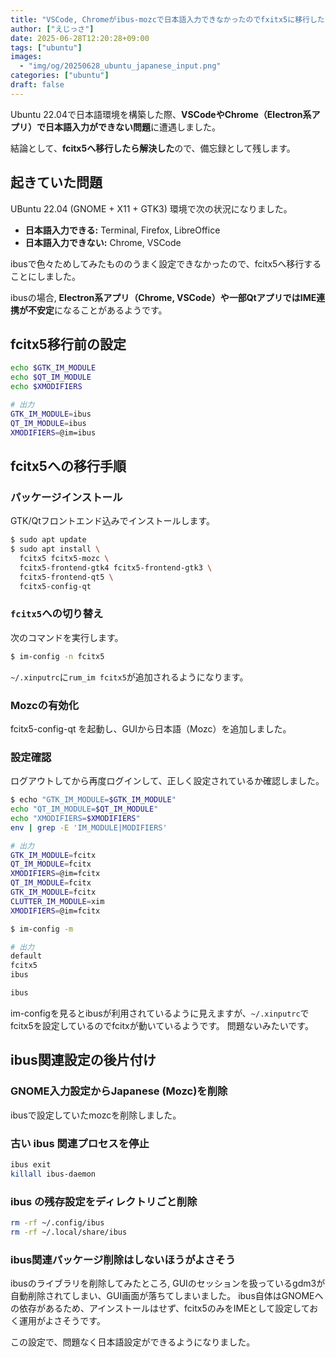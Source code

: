 ```yaml
---
title: "VSCode, Chromeがibus-mozcで日本語入力できなかったのでfxitx5に移行した (Ubuntu 22.04)"
author: ["えじっさ"]
date: 2025-06-28T12:20:28+09:00
tags: ["ubuntu"]
images:
  - "img/og/20250628_ubuntu_japanese_input.png"
categories: ["ubuntu"]
draft: false
---
```


Ubuntu 22.04で日本語環境を構築した際、**VSCodeやChrome（Electron系アプリ）で日本語入力ができない問題**に遭遇しました。

結論として、**fcitx5へ移行したら解決した**ので、備忘録として残します。

## 起きていた問題

UBuntu 22.04 (GNOME + X11 + GTK3) 環境で次の状況になりました。

- **日本語入力できる:** Terminal, Firefox, LibreOffice
- **日本語入力できない:** Chrome, VSCode

ibusで色々ためしてみたもののうまく設定できなかったので、fcitx5へ移行することにしました。

ibusの場合, **Electron系アプリ（Chrome, VSCode）や一部QtアプリではIME連携が不安定**になることがあるようです。

## fcitx5移行前の設定

```sh
echo $GTK_IM_MODULE
echo $QT_IM_MODULE
echo $XMODIFIERS

# 出力　
GTK_IM_MODULE=ibus
QT_IM_MODULE=ibus
XMODIFIERS=@im=ibus
```

## fcitx5への移行手順

### パッケージインストール

GTK/Qtフロントエンド込みでインストールします。

```sh
$ sudo apt update
$ sudo apt install \
  fcitx5 fcitx5-mozc \
  fcitx5-frontend-gtk4 fcitx5-frontend-gtk3 \
  fcitx5-frontend-qt5 \
  fcitx5-config-qt
```

### `fcitx5`への切り替え

次のコマンドを実行します。

```sh
$ im-config -n fcitx5
```

`~/.xinputrc`に`rum_im fcitx5`が追加されるようになります。

### Mozcの有効化

fcitx5-config-qt を起動し、GUIから日本語（Mozc）を追加しました。

### 設定確認

ログアウトしてから再度ログインして、正しく設定されているか確認しました。

```sh
$ echo "GTK_IM_MODULE=$GTK_IM_MODULE"
echo "QT_IM_MODULE=$QT_IM_MODULE"
echo "XMODIFIERS=$XMODIFIERS"
env | grep -E 'IM_MODULE|MODIFIERS'

# 出力
GTK_IM_MODULE=fcitx
QT_IM_MODULE=fcitx
XMODIFIERS=@im=fcitx
QT_IM_MODULE=fcitx
GTK_IM_MODULE=fcitx
CLUTTER_IM_MODULE=xim
XMODIFIERS=@im=fcitx
```

```sh
$ im-config -m

# 出力
default
fcitx5
ibus

ibus
```

im-configを見るとibusが利用されているように見えますが、`~/.xinputrc`でfcitx5を設定しているのでfcitxが動いているようです。
問題ないみたいです。

## ibus関連設定の後片付け

### GNOME入力設定からJapanese (Mozc)を削除

ibusで設定していたmozcを削除しました。

### 古い ibus 関連プロセスを停止

```sh
ibus exit
killall ibus-daemon
```

### ibus の残存設定をディレクトリごと削除

```sh
rm -rf ~/.config/ibus
rm -rf ~/.local/share/ibus
```

### ibus関連パッケージ削除はしないほうがよさそう

ibusのライブラリを削除してみたところ, GUIのセッションを扱っているgdm3が自動削除されてしまい、GUI画面が落ちてしまいました。
ibus自体はGNOMEへの依存があるため、アインストールはせず、fcitx5のみをIMEとして設定しておく運用がよさそうです。

この設定で、問題なく日本語設定ができるようになりました。
